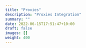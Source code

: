 ```yaml
---
title: "Proxies"
description: "Proxies Integration"
summary: ""
date: 2022-06-15T17:51:47+10:00
draft: false
images: []
weight: 400
---
```

